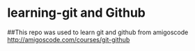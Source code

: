 # learning-git and Github
##This repo was used to learn git and github from amigoscode
http://amigoscode.com/courses/git-github
